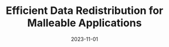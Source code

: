 ---
title: "Efficient Data Redistribution for Malleable Applications"
collection: publications
permalink: /publication/2023-11-01-Efficient-Data-Redistribution-for-Malleable-Applications
type: "workshop"
date: 2023-11-01
venue: '<em>ExaMPI23 held in conjunction with SC</em>'
citation: ' I. Martín,  M. Castillo,  J. Aliaga, and  <strong>S. Iserte</strong>, &quot;Efficient Data Redistribution for Malleable Applications.&quot; <em>ExaMPI23 held in conjunction with SC</em>, Nov. 2023.'
---